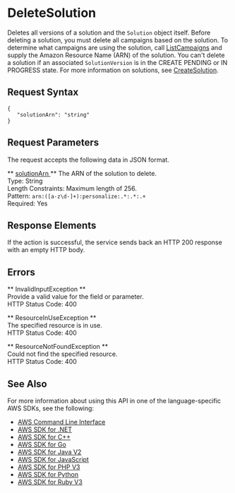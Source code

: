# DeleteSolution<a name="API_DeleteSolution"></a>

Deletes all versions of a solution and the `Solution` object itself\. Before deleting a solution, you must delete all campaigns based on the solution\. To determine what campaigns are using the solution, call [ListCampaigns](API_ListCampaigns.md) and supply the Amazon Resource Name \(ARN\) of the solution\. You can't delete a solution if an associated `SolutionVersion` is in the CREATE PENDING or IN PROGRESS state\. For more information on solutions, see [CreateSolution](API_CreateSolution.md)\.

## Request Syntax<a name="API_DeleteSolution_RequestSyntax"></a>

```
{
   "solutionArn": "string"
}
```

## Request Parameters<a name="API_DeleteSolution_RequestParameters"></a>

The request accepts the following data in JSON format\.

 ** [ solutionArn ](#API_DeleteSolution_RequestSyntax) **   <a name="personalize-DeleteSolution-request-solutionArn"></a>
The ARN of the solution to delete\.  
Type: String  
Length Constraints: Maximum length of 256\.  
Pattern: `arn:([a-z\d-]+):personalize:.*:.*:.+`   
Required: Yes

## Response Elements<a name="API_DeleteSolution_ResponseElements"></a>

If the action is successful, the service sends back an HTTP 200 response with an empty HTTP body\.

## Errors<a name="API_DeleteSolution_Errors"></a>

 ** InvalidInputException **   
Provide a valid value for the field or parameter\.  
HTTP Status Code: 400

 ** ResourceInUseException **   
The specified resource is in use\.  
HTTP Status Code: 400

 ** ResourceNotFoundException **   
Could not find the specified resource\.  
HTTP Status Code: 400

## See Also<a name="API_DeleteSolution_SeeAlso"></a>

For more information about using this API in one of the language\-specific AWS SDKs, see the following:
+  [ AWS Command Line Interface](https://docs.aws.amazon.com/goto/aws-cli/personalize-2018-05-22/DeleteSolution) 
+  [ AWS SDK for \.NET](https://docs.aws.amazon.com/goto/DotNetSDKV3/personalize-2018-05-22/DeleteSolution) 
+  [ AWS SDK for C\+\+](https://docs.aws.amazon.com/goto/SdkForCpp/personalize-2018-05-22/DeleteSolution) 
+  [ AWS SDK for Go](https://docs.aws.amazon.com/goto/SdkForGoV1/personalize-2018-05-22/DeleteSolution) 
+  [ AWS SDK for Java V2](https://docs.aws.amazon.com/goto/SdkForJavaV2/personalize-2018-05-22/DeleteSolution) 
+  [ AWS SDK for JavaScript](https://docs.aws.amazon.com/goto/AWSJavaScriptSDK/personalize-2018-05-22/DeleteSolution) 
+  [ AWS SDK for PHP V3](https://docs.aws.amazon.com/goto/SdkForPHPV3/personalize-2018-05-22/DeleteSolution) 
+  [ AWS SDK for Python](https://docs.aws.amazon.com/goto/boto3/personalize-2018-05-22/DeleteSolution) 
+  [ AWS SDK for Ruby V3](https://docs.aws.amazon.com/goto/SdkForRubyV3/personalize-2018-05-22/DeleteSolution) 